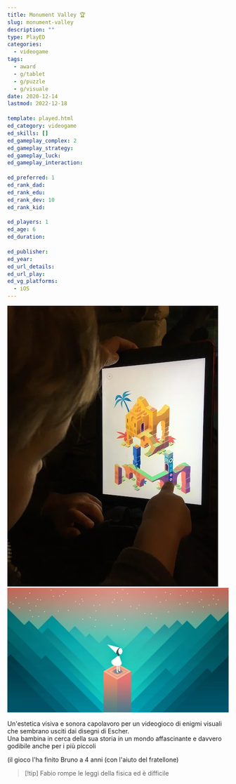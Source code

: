 ```yaml
---
title: Monument Valley 🏆
slug: monument-valley
description: ""
type: PlayED
categories:
  - videogame
tags:
  - award
  - g/tablet
  - g/puzzle
  - g/visuale
date: 2020-12-14
lastmod: 2022-12-18

template: played.html
ed_category: videogame
ed_skills: []
ed_gameplay_complex: 2
ed_gameplay_strategy: 
ed_gameplay_luck: 
ed_gameplay_interaction: 

ed_preferred: 1
ed_rank_dad: 
ed_rank_edu:
ed_rank_dev: 10
ed_rank_kid: 

ed_players: 1
ed_age: 6
ed_duration: 

ed_publisher: 
ed_year: 
ed_url_details: 
ed_url_play: 
ed_vg_platforms:
  - iOS
---
```


![](../../assets/img/played/videogame/monument_valley.webp)
![](../../assets/img/played/videogame/monument_valley2.webp)

Un'estetica visiva e sonora capolavoro per un videogioco di enigmi visuali che sembrano usciti dai disegni di Escher.  
Una bambina in cerca della sua storia in un mondo affascinante e davvero godibile anche per i più piccoli

(il gioco l'ha finito Bruno a 4 anni (con l'aiuto del fratellone)

> [!tip] Fabio
> rompe le leggi della fisica ed è difficile
